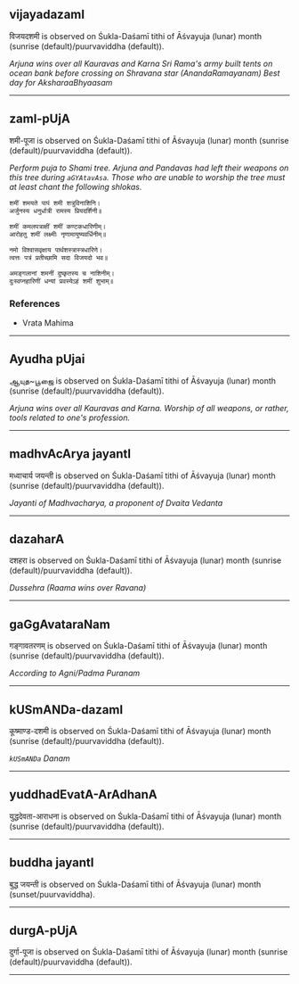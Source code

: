 ## vijayadazamI
विजयदशमी is observed on Śukla-Daśamī tithi of Āśvayuja (lunar) month (sunrise (default)/puurvaviddha (default)).

_Arjuna wins over all Kauravas and Karna
Sri Rama's army built tents on ocean bank before crossing on Shravana star (AnandaRamayanam)
Best day for AksharaaBhyaasam_

---
## zamI-pUjA
शमी-पूजा is observed on Śukla-Daśamī tithi of Āśvayuja (lunar) month (sunrise (default)/puurvaviddha (default)).

_Perform puja to Shami tree. Arjuna and Pandavas had left their weapons on this tree during `aGYAtavAsa`. Those who are unable to worship the tree must at least chant the following shlokas._

```
शमीं शमयते पापं शमी शत्रुविनाशिनि।
अर्जुनस्य धनुर्धात्री रामस्य प्रियदर्शिनी॥

शमीं कमलपत्राक्षीं शमीं कण्टकधारिणीम्।
आरोहतु शमीं लक्ष्मीः नृणामायुष्यवर्धिनीम्॥

नमो विश्वासवृक्षाय पार्थशस्त्रास्त्रधारिणे।
त्वत्तः पत्रं प्रतीच्छामि सदा विजयदो भव॥

अमङ्गलानां शमनीं दुष्कृतस्य च नाशिनीम्।
दुःस्वप्नहारिणीं धन्यां प्रवस्येऽहं शमीं शुभाम्॥

```
### References
* Vrata Mahima


---
## Ayudha pUjai
ஆயுத~பூஜை is observed on Śukla-Daśamī tithi of Āśvayuja (lunar) month (sunrise (default)/puurvaviddha (default)).

_Arjuna wins over all Kauravas and Karna. Worship of all weapons, or rather, tools related to one's profession._

---
## madhvAcArya jayantI
मध्वाचार्य जयन्ती is observed on Śukla-Daśamī tithi of Āśvayuja (lunar) month (sunrise (default)/puurvaviddha (default)).

_Jayanti of Madhvacharya, a proponent of Dvaita Vedanta_

---
## dazaharA
दशहरा is observed on Śukla-Daśamī tithi of Āśvayuja (lunar) month (sunrise (default)/puurvaviddha (default)).

_Dussehra (Raama wins over Ravana)_

---
## gaGgAvataraNam
गङ्गावतरणम् is observed on Śukla-Daśamī tithi of Āśvayuja (lunar) month (sunrise (default)/puurvaviddha (default)).

_According to Agni/Padma Puranam_

---
## kUSmANDa-dazamI
कूष्माण्ड-दशमी is observed on Śukla-Daśamī tithi of Āśvayuja (lunar) month (sunrise (default)/puurvaviddha (default)).

_`kUSmANDa` Danam_

---
## yuddhadEvatA-ArAdhanA
युद्धदेवता-आराधना is observed on Śukla-Daśamī tithi of Āśvayuja (lunar) month (sunrise (default)/puurvaviddha (default)).



---
## buddha jayantI
बुद्ध जयन्ती is observed on Śukla-Daśamī tithi of Āśvayuja (lunar) month (sunset/puurvaviddha).



---
## durgA-pUjA
दुर्गा-पूजा is observed on Śukla-Daśamī tithi of Āśvayuja (lunar) month (sunrise (default)/puurvaviddha (default)).



---
